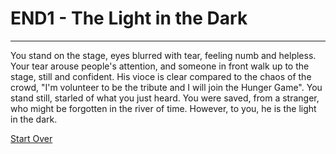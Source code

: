 # END1 - The Light in the Dark
---
You stand on the stage, eyes blurred with tear, feeling numb and helpless. Your tear arouse people's attention, and someone in front walk up to the stage, still and confident. His vioce is clear compared to the chaos of the crowd, "I'm volunteer to be the tribute and I will join the Hunger Game". You stand still, starled of what you just heard. You were saved, from a stranger, who might be forgotten in the river of time. However, to you, he is the light in the dark.

[Start Over](../situations/casting-ceremony.md)